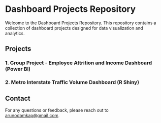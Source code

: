 # Dashboard Projects Repository

Welcome to the Dashboard Projects Repository. This repository contains a collection of dashboard projects designed for data visualization and analytics.

## Projects

### 1. Group Project - Employee Attrition and Income Dashboard (Power BI)
### 2. Metro Interstate Traffic Volume Dashboard (R Shiny)

## Contact
For any questions or feedback, please reach out to [arunodamkap@gmail.com](mailto:arunodamkap@gmail.com).
